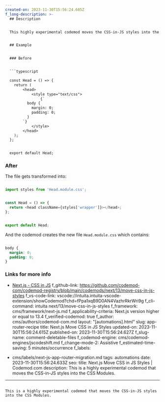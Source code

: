 ```yaml
---
created-on: 2023-11-30T15:56:24.605Z
f_long-description: >-
  ## Description


  This highly experimental codemod moves the CSS-in-JS styles into the CSS Modules.


  ## Example


  ### Before


  ```typescript

  const Head = () => {
  	return (
  		<head>
  			<style type="text/css">
  				{`
          body {
            margin: 0;
            padding: 0;
          }
        `}
  			</style>
  		</head>
  	);
  };


  export default Head;

  ```


  ### After


  The file gets transformed into:


  ```typescript

  import styles from 'Head.module.css';


  const Head = () => {
  	return <head className={styles['wrapper']}></head>;
  };


  export default Head;

  ```


  And the codemod creates the new file `Head.module.css` which contains:


  ```css

  body {
  	margin: 0;
  	padding: 0;
  }

  ```


  ### Links for more info


  * [Next.js - CSS in JS](https://nextjs.org/docs/pages/building-your-application/styling/css-in-js)
f_github-link: https://github.com/codemod-com/codemod-registry/blob/main/codemods/next/13/move-css-in-js-styles
f_vs-code-link: vscode://intuita.intuita-vscode-extension/showCodemod?chd=fPpa1xqB9D0AN4VazhrRkrWri9g
f_cli-command: intuita next/13/move-css-in-js-styles
f_framework: cms/framework/next-js.md
f_applicability-criteria: Next.js version higher or equal to 13.4
f_verified-codemod: true
f_author: cms/authors/codemod-com.md
layout: "[automations].html"
slug: app-router-recipe
title: Next.js Move CSS in JS Styles
updated-on: 2023-11-30T15:56:24.615Z
published-on: 2023-11-30T15:56:24.627Z
f_slug-name: comment-deletable-files
f_codemod-engine: cms/codemod-engines/jscodeshift.md
f_change-mode-2: Assistive
f_estimated-time-saving: 5 minutes/occurrence
f_labels:
  - cms/labels/next-js-app-router-migration.md
tags: automations
date: 2023-11-30T15:56:24.633Z
seo:
  title: Next.js Move CSS in JS Styles | Codemod.com
  description: This is a highly experimental codemod that moves the CSS-in-JS
    styles into the CSS Modules.
---
```

This is a highly experimental codemod that moves the CSS-in-JS styles into the CSS Modules.
